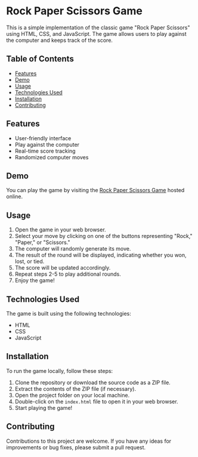 # Rock Paper Scissors Game

This is a simple implementation of the classic game "Rock Paper Scissors" using HTML, CSS, and JavaScript. The game allows users to play against the computer and keeps track of the score.

## Table of Contents
- [Features](#features)
- [Demo](#demo)
- [Usage](#usage)
- [Technologies Used](#technologies-used)
- [Installation](#installation)
- [Contributing](#contributing)

## Features

- User-friendly interface
- Play against the computer
- Real-time score tracking
- Randomized computer moves

## Demo

You can play the game by visiting the [Rock Paper Scissors Game](https://ajais-25.github.io/rock-paper-scissors/) hosted online.

## Usage

1. Open the game in your web browser.
2. Select your move by clicking on one of the buttons representing "Rock," "Paper," or "Scissors."
3. The computer will randomly generate its move.
4. The result of the round will be displayed, indicating whether you won, lost, or tied.
5. The score will be updated accordingly.
6. Repeat steps 2-5 to play additional rounds.
7. Enjoy the game!

## Technologies Used

The game is built using the following technologies:

- HTML
- CSS
- JavaScript

## Installation

To run the game locally, follow these steps:

1. Clone the repository or download the source code as a ZIP file.
2. Extract the contents of the ZIP file (if necessary).
3. Open the project folder on your local machine.
4. Double-click on the `index.html` file to open it in your web browser.
5. Start playing the game!

## Contributing

Contributions to this project are welcome. If you have any ideas for improvements or bug fixes, please submit a pull request. 
